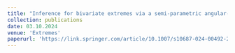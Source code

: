 ```yaml
---
title: "Inference for bivariate extremes via a semi-parametric angular-radial model (joint with E. Mackay and P. Jonathan)"
collection: publications
date: 03.10.2024
venue: 'Extremes'
paperurl: 'https://link.springer.com/article/10.1007/s10687-024-00492-2'
---
```

